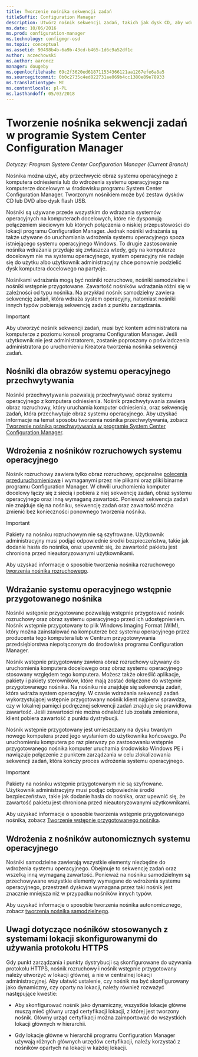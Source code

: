 ```yaml
---
title: Tworzenie nośnika sekwencji zadań
titleSuffix: Configuration Manager
description: Utwórz nośnik sekwencji zadań, takich jak dysk CD, aby wdrożyć system operacyjny na komputerze docelowym w środowisku programu Configuration Manager.
ms.date: 10/06/2016
ms.prod: configuration-manager
ms.technology: configmgr-osd
ms.topic: conceptual
ms.assetid: 90498b4b-6a9b-43cd-b465-1d6c9a52df1c
author: aczechowski
ms.author: aaroncz
manager: dougeby
ms.openlocfilehash: 69c2f3620ed618711534366121aa1267efe6a8a5
ms.sourcegitcommit: 0b0c2735c4ed822731ae069b4cc1380e89e78933
ms.translationtype: MT
ms.contentlocale: pl-PL
ms.lasthandoff: 05/03/2018
---
```

# <a name="create-task-sequence-media-with-system-center-configuration-manager"></a>Tworzenie nośnika sekwencji zadań w programie System Center Configuration Manager

*Dotyczy: Program System Center Configuration Manager (Current Branch)*

Nośnika można użyć, aby przechwycić obraz systemu operacyjnego z komputera odniesienia lub do wdrożenia systemu operacyjnego na komputerze docelowym w środowisku programu System Center Configuration Manager. Tworzonym nośnikiem może być zestaw dysków CD lub DVD albo dysk flash USB.  

 Nośniki są używane przede wszystkim do wdrażania systemów operacyjnych na komputerach docelowych, które nie dysponują połączeniem sieciowym lub których połączenia o niskiej przepustowości do lokacji programu Configuration Manager. Jednak nośniki wdrażania są także używane do uruchamiania wdrożenia systemu operacyjnego spoza istniejącego systemu operacyjnego Windows. To drugie zastosowanie nośnika wdrażania przydaje się zwłaszcza wtedy, gdy na komputerze docelowym nie ma systemu operacyjnego, system operacyjny nie nadaje się do użytku albo użytkownik administracyjny chce ponownie podzielić dysk komputera docelowego na partycje.  

 Nośnikami wdrażania mogą być nośniki rozruchowe, nośniki samodzielne i nośniki wstępnie przygotowane. Zawartość nośników wdrażania różni się w zależności od typu nośnika. Na przykład nośnik samodzielny zawiera sekwencję zadań, która wdraża system operacyjny, natomiast nośniki innych typów pobierają sekwencję zadań z punktu zarządzania.  

> [!IMPORTANT]  
>  Aby utworzyć nośnik sekwencji zadań, musi być kontem administratora na komputerze z poziomu konsoli programu Configuration Manager. Jeśli użytkownik nie jest administratorem, zostanie poproszony o poświadczenia administratora po uruchomieniu Kreatora tworzenia nośnika sekwencji zadań.  

##  <a name="BKMK_PlanCaptureMedia"></a> Nośniki dla obrazów systemu operacyjnego przechwytywania  
 Nośniki przechwytywania pozwalają przechwytywać obraz systemu operacyjnego z komputera odniesienia. Nośnik przechwytywania zawiera obraz rozruchowy, który uruchamia komputer odniesienia, oraz sekwencję zadań, która przechwytuje obraz systemu operacyjnego. Aby uzyskać informacje na temat sposobu tworzenia nośnika przechwytywania, zobacz [Tworzenie nośnika przechwytywania w programie System Center Configuration Manager](create-capture-media.md).  

##  <a name="BKMK_PlanBootableMedia"></a> Wdrożenia z nośników rozruchowych systemu operacyjnego  
 Nośnik rozruchowy zawiera tylko obraz rozruchowy, opcjonalne [polecenia przeduruchomieniowe](../understand/prestart-commands-for-task-sequence-media.md) i wymaganymi przez nie plikami oraz pliki binarne programu Configuration Manager. W chwili uruchomienia komputer docelowy łączy się z siecią i pobiera z niej sekwencję zadań, obraz systemu operacyjnego oraz inną wymaganą zawartość. Ponieważ sekwencja zadań nie znajduje się na nośniku, sekwencję zadań oraz zawartość można zmienić bez konieczności ponownego tworzenia nośnika.  

> [!IMPORTANT]  
>  Pakiety na nośniku rozruchowym nie są szyfrowane. Użytkownik administracyjny musi podjąć odpowiednie środki bezpieczeństwa, takie jak dodanie hasła do nośnika, oraz upewnić się, że zawartość pakietu jest chroniona przed nieautoryzowanymi użytkownikami.  

 Aby uzyskać informacje o sposobie tworzenia nośnika rozruchowego [tworzenia nośnika rozruchowego](create-bootable-media.md).  

##  <a name="BKMK_PlanPrestagedMedia"></a> Wdrażanie systemu operacyjnego wstępnie przygotowanego nośnika  
 Nośniki wstępnie przygotowane pozwalają wstępnie przygotować nośnik rozruchowy oraz obraz systemu operacyjnego przed ich udostępnieniem. Nośnik wstępnie przygotowany to plik Windows Imaging Format (WIM), który można zainstalować na komputerze bez systemu operacyjnego przez producenta tego komputera lub w Centrum przygotowywania przedsiębiorstwa niepołączonym do środowiska programu Configuration Manager.  

 Nośnik wstępnie przygotowany zawiera obraz rozruchowy używany do uruchomienia komputera docelowego oraz obraz systemu operacyjnego stosowany względem tego komputera. Możesz także określić aplikacje, pakiety i pakiety sterowników, które mają zostać dołączone do wstępnie przygotowanego nośnika. Na nośniku nie znajduje się sekwencja zadań, która wdraża system operacyjny. W czasie wdrażania sekwencji zadań wykorzystującej wstępnie przygotowany nośnik klient najpierw sprawdza, czy w lokalnej pamięci podręcznej sekwencji zadań znajduje się prawidłowa zawartość. Jeśli zawartości nie można odnaleźć lub została zmieniona, klient pobiera zawartość z punktu dystrybucji.  

 Nośnik wstępnie przygotowany jest umieszczany na dysku twardym nowego komputera przed jego wysłaniem do użytkownika końcowego. Po uruchomieniu komputera po raz pierwszy po zastosowaniu wstępnie przygotowanego nośnika komputer uruchamia środowisko Windows PE i nawiązuje połączenie z punktem zarządzania w celu zlokalizowania sekwencji zadań, która kończy proces wdrożenia systemu operacyjnego.  

> [!IMPORTANT]  
>  Pakiety na nośniku wstępnie przygotowanym nie są szyfrowane. Użytkownik administracyjny musi podjąć odpowiednie środki bezpieczeństwa, takie jak dodanie hasła do nośnika, oraz upewnić się, że zawartość pakietu jest chroniona przed nieautoryzowanymi użytkownikami.  

 Aby uzyskać informacje o sposobie tworzenia wstępnie przygotowanego nośnika, zobacz [Tworzenie wstępnie przygotowanego nośnika](create-prestaged-media.md).  

##  <a name="BKMK_PlanStandaloneMedia"></a> Wdrożenia z nośników autonomicznych systemu operacyjnego  
 Nośniki samodzielne zawierają wszystkie elementy niezbędne do wdrożenia systemu operacyjnego. Obejmuje to sekwencję zadań oraz wszelką inną wymaganą zawartość. Ponieważ na nośniku samodzielnym są przechowywane wszystkie elementy wymagane do wdrożenia systemu operacyjnego, przestrzeń dyskowa wymagana przez taki nośnik jest znacznie mniejsza niż w przypadku nośników innych typów.  

 Aby uzyskać informacje o sposobie tworzenia nośnika autonomicznego, zobacz [tworzenia nośnika samodzielnego](create-stand-alone-media.md).  

## <a name="media-considerations-when-using-site-systems-configured-for-https"></a>Uwagi dotyczące nośników stosowanych z systemami lokacji skonfigurowanymi do używania protokołu HTTPS  
 Gdy punkt zarządzania i punkty dystrybucji są skonfigurowane do używania protokołu HTTPS, nośnik rozruchowy i nośnik wstępnie przygotowany należy utworzyć w lokacji głównej, a nie w centralnej lokacji administracyjnej. Aby ułatwić ustalenie, czy nośnik ma być skonfigurowany jako dynamiczny, czy oparty na lokacji, należy również rozważyć następujące kwestie:  

-   Aby skonfigurować nośnik jako dynamiczny, wszystkie lokacje główne muszą mieć główny urząd certyfikacji lokacji, z której jest tworzony nośnik. Główny urząd certyfikacji można zaimportować do wszystkich lokacji głównych w hierarchii.  

-   Gdy lokacje główne w hierarchii programu Configuration Manager używają różnych głównych urzędów certyfikacji, należy korzystać z nośników opartych na lokacji w każdej lokacji.  
